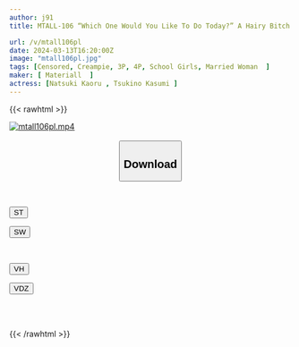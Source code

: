 ```yaml
---
author: j91
title: MTALL-106 “Which One Would You Like To Do Today?” A Hairy Bitch Mother-daughter Bowl Apartment Where She Brings In An Unspecified Number Of Men And Has Sex With Them On A Regular Basis. Kasumi Tsukino, Tsubaki Kato.

url: /v/mtall106pl
date: 2024-03-13T16:20:00Z
image: "mtall106pl.jpg"
tags: [Censored, Creampie, 3P, 4P, School Girls, Married Woman	]
maker: [ Materiall  ]
actress: [Natsuki Kaoru , Tsukino Kasumi ]
---
```



{{< rawhtml >}}

<div class="video" data-videoid="Wg16r4d9KVsQ7V">
    <a href="javascript:;">
        <img src="/v/mtall106pl/mtall106pl.jpg" width="WIDTH" height="HEIGHT" alt="mtall106pl.mp4" loading="lazy">
    </a>
</div>

<script type="text/javascript" src="https://j91.asia/asset/on-demand-st.js"></script>

<br>
  <link rel="stylesheet" href="https://j91.asia/asset/bs5.css">
  
  <center>
  <button class="btn btn-primary" type="button" data-bs-toggle="collapse" data-bs-target=".multi-collapse" aria-expanded="false" aria-controls="multiCollapseExample1 multiCollapseExample2"><h2>Download</h2></button></center>
</p>
<div class="row">
  <div class="col">
    <div class="collapse multi-collapse" id="multiCollapseExample1">
      <div class="card card-body">
	      	      <br>
<div class="buttons">  
<p><a href="https://streamtape.to/v/Wg16r4d9KVsQ7V" target="_blank"><button class="btn-hover color-3"><i class="fa fa-download"></i> ST</button></a></p>
<p><a href="https://asnwish.com/h6d56vflbvef" target="_blank"><button class="btn-hover color-2"><i class="fa fa-download"></i> SW</button></a></p></div>
    </div>
  </div>
</div>
  <div class="col">
    <div class="collapse multi-collapse" id="multiCollapseExample2">
      <div class="card card-body">
	      <br>
<div class="buttons">
<p><a href="https://vidhidevip.com/f/hhshz8o0jiov"><button class="btn-hover color-9"><i class="fa fa-download"></i> VH</button></a></p>
<p><a href="https://vidoza.net/a7mselb5yhsp"><button class="btn-hover color-8"><i class="fa fa-download"></i> VDZ</button></a></p></div>
<br><br>
      </div>
    </div>
  </div>
</div>

{{< /rawhtml >}}
